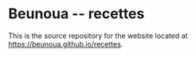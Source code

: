 # Beunoua -- recettes

This is the source repository for the website located at
https://beunoua.github.io/recettes.